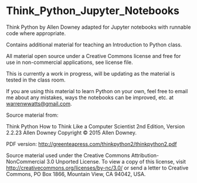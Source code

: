 # Think_Python_Jupyter_Notebooks
Think Python by Allen Downey adapted for Jupyter notebooks with runnable code where appropriate. 

Contains additional material for teaching an Introduction to Python class. 

All material open source under a Creative Commons license and free for use in non-commercial applications,
see license file.

This is currently a work in progress, will be updating as the material is tested in the class room.

If you are using this material to learn Python on your own, feel free to email me about any
mistakes, ways the notebooks can be improved, etc. at warrenwwatts@gmail.com.


Source material from:

Think Python
How to Think Like a Computer Scientist
2nd Edition, Version 2.2.23
Allen Downey
Copyright © 2015 Allen Downey. 

PDF version: http://greenteapress.com/thinkpython2/thinkpython2.pdf

Source material used under the Creative Commons Attribution-NonCommercial 3.0 Unported License.
To view a copy of this license, visit http://creativecommons.org/licenses/by-nc/3.0/ or send
a letter to Creative Commons, PO Box 1866, Mountain View, CA 94042, USA.
